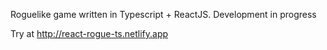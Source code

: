Roguelike game written in Typescript + ReactJS. Development in progress

Try at http://react-rogue-ts.netlify.app
